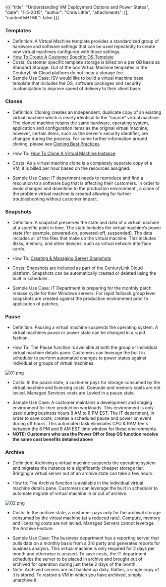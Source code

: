 {{{
  "title": "Understanding VM Deployment Options and Power States",
  "date": "1-5-2015",
  "author": "Chris Little",
  "attachments": [],
  "contentIsHTML": false
}}}

<h3>Templates</h3>

- Definition: A Virtual Machine template provides a standardized group of hardware and software settings that can be used repeatedly to create new virtual machines configured with those settings.</li>
- [How To Create A Customer Specific OS Template](how-to-create-customer-specific-os-templates.md)
- Costs: Customer specific template storage is billed on a per GB basis as Standard Storage. Out of the box Virtual Machine templates in the CenturyLink Cloud platform do not incur a storage fee. </li>
- Sample Use Case: ISV would like to build a virtual machine base template that includes the OS, software packages and security customization to improve speed of delivery to their client base. </li>

### Clones

<ul>
  <li>
    <p>Definition: Cloning creates an independent, duplicate copy of an existing virtual machine which is nearly identical to the “source” virtual machine. The cloned machine retains the same hardware, operating system, application and configuration
      items as the original virtual machine; however, certain items, such as the server’s security identifier, are changed during the process. For some further information around cloning, please see <a href="cloning-best-practices.md"
     >Cloning Best Practices</a>
    </p>
  </li>
  <li>
    <p>How To: <a href="how-to-clone-a-virtual-machine-os-instance.md/">How To Clone A Virtual Machine Instance</a>
    </p>
  </li>
  <li>
    <p>Costs: As a virtual machine clone is a completely separate copy of a VM, it is billed per hour based on the resources assigned. </p>
  </li>
  <li>Sample Use Case: IT department needs to reproduce and find a resolution to a software bug that is affecting their customers. In order to avoid changes and downtime to the production environment , a clone of the problem virtual machine is
    created allowing for further troubleshooting without customer impact. </li>
</ul>
<h3>Snapshots</h3>
<ul>
  <li>
    <p>Definition: A snapshot preserves the state and data of a virtual machine at a specific point in time. The state includes the virtual machine’s power state (for example, powered-on, powered-off, suspended). The data includes all of the
      files that make up the virtual machine. This includes disks, memory, and other devices, such as virtual network interface cards.</p>
  </li>
  <li>
    <p>How To: <a href="creating-and-managing-server-snapshots.md/">Creating & Managing Server Snapshots</a>
    </p>
  </li>
  <li>
    <p>Costs: Snapshots are included as part of the CenturyLink Cloud platform. Snapshots can be automatically created or deleted using the built in scheduler.</p>
  </li>
  <li>Sample Use Case: IT Department is preparing for the monthly patch release cycle for their Windows servers. For rapid fallback group level snapshots are created against the production environment prior to application of patches. </li>
</ul>
<h3>Pause</h3>
<ul>
  <li>
    <p>Definition: Pausing a virtual machine suspends the operating system. A virtual machines pause or power state can be changed in a rapid fashion.</p>
  </li>
  <li>
    <p>How To: The Pause function is available at both the group or individual virtual machine details pane. Customers can leverage the built in scheduler to perform automated changes to power states against individual or groups of virtual machines.
      </p>
  </li>
</ul>
<p><img src="https://t3n.zendesk.com/attachments/token/LaIWCmiv5gXqZKsLTKbtAJD3U/?name=01.png" alt="01.png" />
</p>
<ul>
  <li>
      <p>Costs: In the pause state, a customer pays for storage consumed by the virtual machine and licensing costs. Compute and memory costs are not levied. Managed Services costs are Levied in a pause state.
  </li>
  <li>Sample Use Case: A customer maintains a development and staging environment for their production workloads. This environment is only used during business hours 8 AM to 8 PM EST. The IT department, in order to save costs, creates a
    scheduled pause and power on event during off hours. This automated task eliminates CPU &amp; RAM fee's between the 8 PM and 8 AM EST time window for these environments.</li>
  <li><strong>NOTE: Customers who use the Power Off or Stop OS function receive the same cost benefits detailed above</strong>
  </li>
</ul>
<p>
  <a name="archive"></a>
</p>
<h3>Archive</h3>
<ul>
  <li>
    <p>Definition: Archiving a virtual machine suspends the operating system and migrates the instance to a significantly cheaper storage tier. Bringing a virtual server out of an archive state can take a few hours.</p>
  </li>
  <li>
    <p>How to: The Archive function is available in the individual virtual machine details pane.  Customers can leverage the built in scheduler to automate migrate of virtual machine in or out of archive.</p>
  </li>
</ul>
<p><img src="https://t3n.zendesk.com/attachments/token/CEst2oMljyDImt4Pa4JtIQQTD/?name=02.png" alt="02.png" />
</p>
<ul>
  <li>
      <p>Costs: In the archive state, a customer pays only for the archival storage consumed by the virtual machine (at a reduced rate). Compute, memory and licensing costs are not levied.  Managed Servers cannot leverage the Archive Feature.</p>
  </li>
  <li>Sample Use Case: The business department has a reporting server that pulls data on a monthly basis from a 3rd party and generates reports for business analysis. This virtual machine is only required for 2 days per month and otherwise is
    unused. To save costs, the IT department schedules the server to be placed in archive and brought out of archived for operation during just these 2 days of the month. </li>
  <li>Note: Archived servers are not backed up daily. Rather, a single copy of it is stored. To restore a VM in which you have archived, simply unarchive it.</li>
</ul>
</p>
